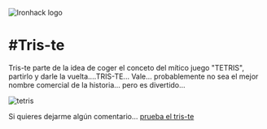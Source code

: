 ![Ironhack logo](https://i.imgur.com/1QgrNNw.png)

#Tris-te
=======

Tris-te parte de la idea de coger el conceto del mítico juego "TETRIS", partirlo y darle la vuelta....TRIS-TE... Vale... probablemente no sea el mejor nombre comercial de la historia... pero es divertido...


![tetris](https://1079638729.rsc.cdn77.org/androidgame_img/tetris/real/1_tetris.jpg)


Si quieres dejarme algún comentario... [prueba el tris-te](https://abelalonso.github.io/tris-te/)
